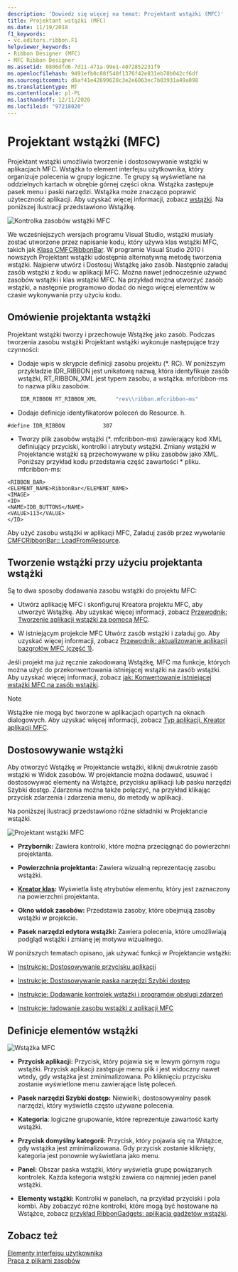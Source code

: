 ```yaml
---
description: 'Dowiedz się więcej na temat: Projektant wstążki (MFC)'
title: Projektant wstążki (MFC)
ms.date: 11/19/2018
f1_keywords:
- vc.editors.ribbon.F1
helpviewer_keywords:
- Ribbon Designer (MFC)
- MFC Ribbon Designer
ms.assetid: 0806dfd6-7d11-471a-99e1-4072852231f9
ms.openlocfilehash: 9491efb0c88f540f1376f42e831eb78b042cf6df
ms.sourcegitcommit: d6af41e42699628c3e2e6063ec7b03931a49a098
ms.translationtype: MT
ms.contentlocale: pl-PL
ms.lasthandoff: 12/11/2020
ms.locfileid: "97218020"
---
```

# <a name="ribbon-designer-mfc"></a>Projektant wstążki (MFC)

Projektant wstążki umożliwia tworzenie i dostosowywanie wstążki w aplikacjach MFC. Wstążka to element interfejsu użytkownika, który organizuje polecenia w grupy logiczne. Te grupy są wyświetlane na oddzielnych kartach w obrębie górnej części okna. Wstążka zastępuje pasek menu i paski narzędzi. Wstążka może znacząco poprawić użyteczność aplikacji. Aby uzyskać więcej informacji, zobacz [wstążki](/windows/win32/uxguide/cmd-ribbons). Na poniższej ilustracji przedstawiono Wstążkę.

![Kontrolka zasobów wstążki MFC](../mfc/media/ribbon_no_callouts.png "Kontrolka zasobów wstążki MFC")

We wcześniejszych wersjach programu Visual Studio, wstążki musiały zostać utworzone przez napisanie kodu, który używa klas wstążki MFC, takich jak [Klasa CMFCRibbonBar](../mfc/reference/cmfcribbonbar-class.md). W programie Visual Studio 2010 i nowszych Projektant wstążki udostępnia alternatywną metodę tworzenia wstążki. Najpierw utwórz i Dostosuj Wstążkę jako zasób. Następnie załaduj zasób wstążki z kodu w aplikacji MFC. Można nawet jednocześnie używać zasobów wstążki i klas wstążki MFC. Na przykład można utworzyć zasób wstążki, a następnie programowo dodać do niego więcej elementów w czasie wykonywania przy użyciu kodu.

## <a name="understanding-the-ribbon-designer"></a>Omówienie projektanta wstążki

Projektant wstążki tworzy i przechowuje Wstążkę jako zasób. Podczas tworzenia zasobu wstążki Projektant wstążki wykonuje następujące trzy czynności:

- Dodaje wpis w skrypcie definicji zasobu projektu (*. RC). W poniższym przykładzie IDR_RIBBON jest unikatową nazwą, która identyfikuje zasób wstążki, RT_RIBBON_XML jest typem zasobu, a wstążka. mfcribbon-ms to nazwa pliku zasobów.

```cpp
    IDR_RIBBON RT_RIBBON_XML      "res\\ribbon.mfcribbon-ms"
```

- Dodaje definicje identyfikatorów poleceń do Resource. h.

```
#define IDR_RIBBON            307
```

- Tworzy plik zasobów wstążki (*. mfcribbon-ms) zawierający kod XML definiujący przyciski, kontrolki i atrybuty wstążki. Zmiany wstążki w Projektancie wstążki są przechowywane w pliku zasobów jako XML. Poniższy przykład kodu przedstawia część zawartości \* pliku. mfcribbon-ms:

```
<RIBBON_BAR>
<ELEMENT_NAME>RibbonBar</ELEMENT_NAME>
<IMAGE>
<ID>
<NAME>IDB_BUTTONS</NAME>
<VALUE>113</VALUE>
</ID>
```

Aby użyć zasobu wstążki w aplikacji MFC, Załaduj zasób przez wywołanie [CMFCRibbonBar:: LoadFromResource](../mfc/reference/cmfcribbonbar-class.md#loadfromresource).

## <a name="creating-a-ribbon-by-using-the-ribbon-designer"></a>Tworzenie wstążki przy użyciu projektanta wstążki

Są to dwa sposoby dodawania zasobu wstążki do projektu MFC:

- Utwórz aplikację MFC i skonfiguruj Kreatora projektu MFC, aby utworzyć Wstążkę. Aby uzyskać więcej informacji, zobacz [Przewodnik: Tworzenie aplikacji wstążki za pomocą MFC](../mfc/walkthrough-creating-a-ribbon-application-by-using-mfc.md).

- W istniejącym projekcie MFC Utwórz zasób wstążki i załaduj go. Aby uzyskać więcej informacji, zobacz [Przewodnik: aktualizowanie aplikacji bazgrołów MFC (część 1)](../mfc/walkthrough-updating-the-mfc-scribble-application-part-1.md).

Jeśli projekt ma już ręcznie zakodowaną Wstążkę, MFC ma funkcje, których można użyć do przekonwertowania istniejącej wstążki na zasób wstążki. Aby uzyskać więcej informacji, zobacz [jak: Konwertowanie istniejącej wstążki MFC na zasób wstążki](../mfc/how-to-convert-an-existing-mfc-ribbon-to-a-ribbon-resource.md).

> [!NOTE]
> Wstążke nie mogą być tworzone w aplikacjach opartych na oknach dialogowych. Aby uzyskać więcej informacji, zobacz [Typ aplikacji, Kreator aplikacji MFC](../mfc/reference/application-type-mfc-application-wizard.md).

## <a name="customizing-ribbons"></a>Dostosowywanie wstążki

Aby otworzyć Wstążkę w Projektancie wstążki, kliknij dwukrotnie zasób wstążki w Widok zasobów. W projektancie można dodawać, usuwać i dostosowywać elementy na Wstążce, przycisku aplikacji lub pasku narzędzi Szybki dostęp. Zdarzenia można także połączyć, na przykład klikając przycisk zdarzenia i zdarzenia menu, do metody w aplikacji.

Na poniższej ilustracji przedstawiono różne składniki w Projektancie wstążki.

![Projektant wstążki MFC](../mfc/media/ribbon_designer.png "Projektant wstążki MFC")

- **Przybornik:** Zawiera kontrolki, które można przeciągnąć do powierzchni projektanta.

- **Powierzchnia projektanta:** Zawiera wizualną reprezentację zasobu wstążki.

- **[Kreator klas](reference/mfc-class-wizard.md):** Wyświetla listę atrybutów elementu, który jest zaznaczony na powierzchni projektanta.

- **Okno widok zasobów:** Przedstawia zasoby, które obejmują zasoby wstążki w projekcie.

- **Pasek narzędzi edytora wstążki:** Zawiera polecenia, które umożliwiają podgląd wstążki i zmianę jej motywu wizualnego.

W poniższych tematach opisano, jak używać funkcji w Projektancie wstążki:

- [Instrukcje: Dostosowywanie przycisku aplikacji](../mfc/how-to-customize-the-application-button.md)

- [Instrukcje: Dostosowywanie paska narzędzi Szybki dostęp](../mfc/how-to-customize-the-quick-access-toolbar.md)

- [Instrukcje: Dodawanie kontrolek wstążki i programów obsługi zdarzeń](../mfc/how-to-add-ribbon-controls-and-event-handlers.md)

- [Instrukcje: ładowanie zasobu wstążki z aplikacji MFC](../mfc/how-to-load-a-ribbon-resource-from-an-mfc-application.md)

## <a name="definitions-of-ribbon-elements"></a>Definicje elementów wstążki

![Wstążka MFC](../mfc/media/ribbon.png "Wstążka MFC")

- **Przycisk aplikacji:** Przycisk, który pojawia się w lewym górnym rogu wstążki. Przycisk aplikacji zastępuje menu plik i jest widoczny nawet wtedy, gdy wstążka jest zminimalizowana. Po kliknięciu przycisku zostanie wyświetlone menu zawierające listę poleceń.

- **Pasek narzędzi Szybki dostęp:** Niewielki, dostosowywalny pasek narzędzi, który wyświetla często używane polecenia.

- **Kategoria**: logiczne grupowanie, które reprezentuje zawartość karty wstążki.

- **Przycisk domyślny kategorii:** Przycisk, który pojawia się na Wstążce, gdy wstążka jest zminimalizowana. Gdy przycisk zostanie kliknięty, kategoria jest ponownie wyświetlana jako menu.

- **Panel:** Obszar paska wstążki, który wyświetla grupę powiązanych kontrolek. Każda kategoria wstążki zawiera co najmniej jeden panel wstążki.

- **Elementy wstążki:** Kontrolki w panelach, na przykład przyciski i pola kombi. Aby zobaczyć różne kontrolki, które mogą być hostowane na Wstążce, zobacz [przykład RibbonGadgets: aplikacja gadżetów wstążki](../overview/visual-cpp-samples.md).

## <a name="see-also"></a>Zobacz też

[Elementy interfejsu użytkownika](../mfc/user-interface-elements-mfc.md)<br/>
[Praca z plikami zasobów](../windows/working-with-resource-files.md)
